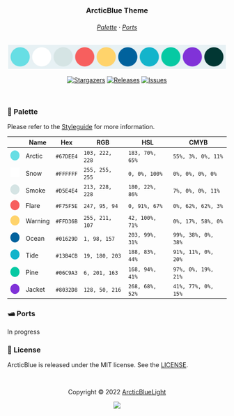 <h3 align="center">
  ArcticBlue Theme
  </h3>
  <h6 align="center">
  <a href="https://github.com/ArcticBlueLight/ArcticBlue#-Palette">Palette</a>
  ·
  <a href="https://github.com/ArcticBlueLight/ArcticBlue#-Ports">Ports</a>
 </h6>
 <p align="center">
  <img src="https://raw.githubusercontent.com/ArcticBlueLight/ArcticBlue/main/assets/palette.svg" width="500" />
  </p>
 <p align="center">
  <a href="https://github.com/ArcticBlueLight/ArcticBlue/stargazers">
    <img alt="Stargazers" src="https://img.shields.io/github/stars/ArcticBlueLight/ArcticBlue?style=for-the-badge&logo=starship&color=8032D8&logoColor=67DEE4&labelColor=E7F1F4"></a>
  <a href="https://github.com/ArcticBlueLight/ArcticBlue/releases/latest">
    <img alt="Releases" src="https://img.shields.io/github/release/ArcticBlueLight/ArcticBlue.svg?style=for-the-badge&logo=github&color=F75F5E&labelColor=E7F1F4&logoColor=67DEE4"/></a>
  <a href="https://github.com/ArcticBlueLight/ArcticBlue/issues">
		<img alt="Issues" src="https://img.shields.io/github/issues/ArcticBlueLight/ArcticBlue?style=for-the-badge&logo=gitbook&color=06C9A3&logoColor=67DEE4&labelColor=E7F1F4"></a>
  </p>
  
  <br>
  
  ### 🎨 Palette
Please refer to the [Styleguide](https://github.com/ArcticBlueLight/style-guide) for more information.

|                                                                         | Name     | Hex       | RGB             | HSL             | CMYB               |
|-------------------------------------------------------------------------|----------|-----------|-----------------|-----------------|--------------------|
|<img src="assets/MainColor.svg" height="23" width="23"/>                 |Arctic    |`#67DEE4`  |`103, 222, 228`  |`183, 70%, 65%`  |`55%, 3%, 0%, 11%`  |
|<img src="assets/White.svg" height="23" width="23"/>                     |Snow      |`#FFFFFF`  |`255, 255, 255`  |`0, 0%, 100%`    |`0%, 0%, 0%, 0%`    |
|<img src="assets/Gray.svg" height="23" width="23" />                     |Smoke     |`#D5E4E4`  |`213, 228, 228`  |`180, 22%, 86%`  |`7%, 0%, 0%, 11%`   |
|<img src="assets/Red.svg" height="23" width="23" />                      |Flare     |`#F75F5E`  |`247, 95, 94`    |`0, 91%, 67%`    |`0%, 62%, 62%, 3%`  |
|<img src="assets/Yellow.svg" height="23" width="23" />                   |Warning   |`#FFD36B`  |`255, 211, 107`  |`42, 100%, 71%`  |`0%, 17%, 58%, 0%`  |
|<img src="assets/Blue.svg" height="23" width="23" />                     |Ocean     |`#01629D`  |`1, 98, 157`     |`203, 99%, 31%`  |`99%, 38%, 0%, 38%` |
|<img src="assets/Cyan.svg" height="23" width="23" />                     |Tide      |`#13B4CB`  |`19, 180, 203`   |`188, 83%, 44%`  |`91%, 11%, 0%, 20%` |
|<img src="assets/Green.svg" height="23" width="23" />                    |Pine      |`#06C9A3`  |`6, 201, 163`    |`168, 94%, 41%`  |`97%, 0%, 19%, 21%` |
|<img src="assets/Magenta.svg" height="23" width="23" />                  |Jacket    |`#8032D8`  |`128, 50, 216`   |`268, 68%, 52%`  |`41%, 77%, 0%, 15%` |

### 🛥️ Ports

In progress


### 📜 License

ArcticBlue is released under the MIT license.
See the [LICENSE](https://github.com/ArcticBlueLight/ArcticBlue/blob/main/LICENSE).

&nbsp;

<p align="center">Copyright &copy; 2022 <a href="https://github.com/ArcticBlueLight" target="_blank">ArcticBlueLight</a>
<p align="center"><a href="https://github.com/ArcticBlueLight/ArcticBlue/blob/main/LICENSE"><img src="https://img.shields.io/static/v1.svg?style=for-the-badge&label=License&message=MIT&logoColor=8032D8&colorA=E7F1F4&colorB=8032D8"/></a></p>
